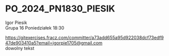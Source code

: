 # PO_2024_PN1830_PIESIK
Igor Piesik<br/>
Grupa 16 Poniedziałek 18:30<br/>

https://gitexercises.fracz.com/committer/a73add655a95d922038dcf73edf947de903410a5?email=igorpie1705@gmail.com<br/>
dowolny tekst<br/>
